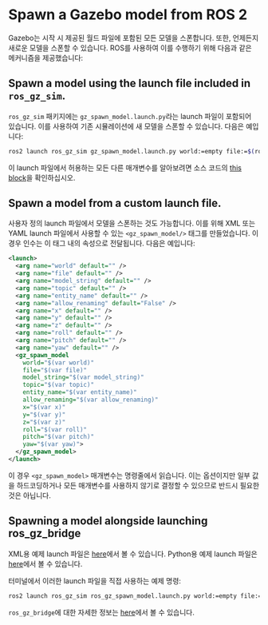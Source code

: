 # Spawn a Gazebo model from ROS 2

Gazebo는 시작 시 제공된 월드 파일에 포함된 모든 모델을 스폰합니다.
또한, 언제든지 새로운 모델을 스폰할 수 있습니다. ROS를 사용하여 이를 수행하기 위해 다음과 같은 메커니즘을 제공했습니다:

## Spawn a model using the launch file included in `ros_gz_sim`.

`ros_gz_sim` 패키지에는 `gz_spawn_model.launch.py`라는 launch 파일이 포함되어 있습니다. 이를 사용하여 기존 시뮬레이션에 새 모델을 스폰할 수 있습니다. 다음은 예입니다:

```bash
ros2 launch ros_gz_sim gz_spawn_model.launch.py world:=empty file:=$(ros2 pkg prefix --share ros_gz_sim_demos)/models/vehicle/model.sdf entity_name:=my_vehicle x:=5.0 y:=5.0 z:=0.5
```

이 launch 파일에서 허용하는 모든 다른 매개변수를 알아보려면 소스 코드의 [this block](https://github.com/gazebosim/ros_gz/blob/jazzy/ros_gz_sim/launch/gz_spawn_model.launch.py#L26-L45)을 확인하십시오.

## Spawn a model from a custom launch file.

사용자 정의 launch 파일에서 모델을 스폰하는 것도 가능합니다. 이를 위해 XML 또는 YAML launch 파일에서 사용할 수 있는 `<gz_spawn_model/>` 태그를 만들었습니다. 이 경우 인수는 이 태그 내의 속성으로 전달됩니다. 다음은 예입니다:

```xml
<launch>
  <arg name="world" default="" />
  <arg name="file" default="" />
  <arg name="model_string" default="" />
  <arg name="topic" default="" />
  <arg name="entity_name" default="" />
  <arg name="allow_renaming" default="False" />
  <arg name="x" default="" />
  <arg name="y" default="" />
  <arg name="z" default="" />
  <arg name="roll" default="" />
  <arg name="pitch" default="" />
  <arg name="yaw" default="" />
  <gz_spawn_model
    world="$(var world)"
    file="$(var file)"
    model_string="$(var model_string)"
    topic="$(var topic)"
    entity_name="$(var entity_name)"
    allow_renaming="$(var allow_renaming)"
    x="$(var x)"
    y="$(var y)"
    z="$(var z)"
    roll="$(var roll)"
    pitch="$(var pitch)"
    yaw="$(var yaw)">
  </gz_spawn_model>
</launch>
```

이 경우 `<gz_spawn_model>` 매개변수는 명령줄에서 읽습니다.
이는 옵션이지만 일부 값을 하드코딩하거나 모든 매개변수를 사용하지 않기로 결정할 수 있으므로 반드시 필요한 것은 아닙니다.


## Spawning a model alongside launching ros_gz_bridge

XML용 예제 launch 파일은 [here](https://github.com/gazebosim/ros_gz/blob/jazzy/ros_gz_sim/launch/ros_gz_spawn_model.launch)에서 볼 수 있습니다.
Python용 예제 launch 파일은 [here](https://github.com/gazebosim/ros_gz/blob/jazzy/ros_gz_sim/launch/ros_gz_spawn_model.launch.py)에서 볼 수 있습니다.

터미널에서 이러한 launch 파일을 직접 사용하는 예제 명령:
```bash
ros2 launch ros_gz_sim ros_gz_spawn_model.launch.py world:=empty file:=$(ros2 pkg prefix --share ros_gz_sim_demos)/models/vehicle/model.sdf entity_name:=my_vehicle x:=5.0 y:=5.0 z:=0.5 bridge_name:=ros_gz_bridge config_file:=<path_to_your_YAML_file>
```

`ros_gz_bridge`에 대한 자세한 정보는 [here](ros2_integration)에서 볼 수 있습니다.